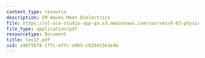 ```yaml
---
content_type: resource
description: EM Waves Meet Dielectrics
file: https://ol-ocw-studio-app-qa.s3.amazonaws.com/courses/8-03-physics-iii-spring-2003/a98f5bf81f7ceffce965c820413e3e4b_lec17.pdf
file_type: application/pdf
resourcetype: Document
title: lec17.pdf
uid: a98f5bf8-1f7c-effc-e965-c820413e3e4b
---
```

